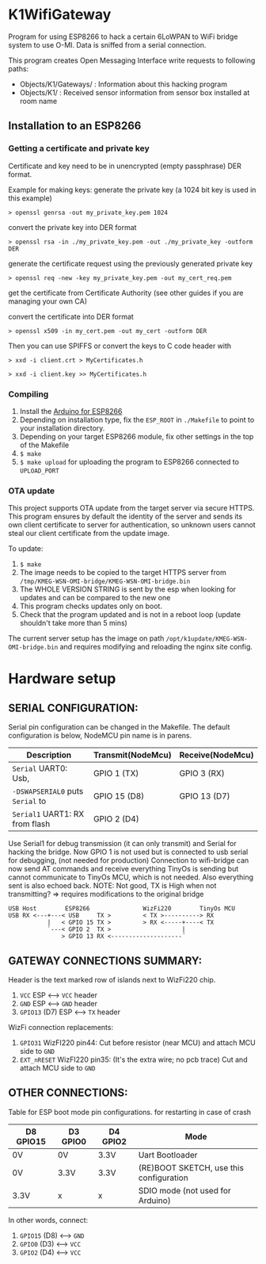 # K1WifiGateway

Program for using ESP8266 to hack a certain 6LoWPAN to WiFi bridge system to use O-MI.
Data is sniffed from a serial connection.

This program creates Open Messaging Interface write requests to following paths:
* Objects/K1/Gateways/<mac address> : Information about this hacking program
* Objects/K1/<room name> : Received sensor information from sensor box installed at room name


Installation to an ESP8266
--------------------------


### Getting a certificate and private key

Certificate and key need to be in unencrypted (empty passphrase) DER format.

Example for making keys:
generate the private key (a 1024 bit key is used in this example)

`> openssl genrsa -out my_private_key.pem 1024`

convert the private key into DER format

`> openssl rsa -in ./my_private_key.pem -out ./my_private_key -outform DER`

generate the certificate request using the previously generated private key

`> openssl req -new -key my_private_key.pem -out my_cert_req.pem`

get the certificate from Certificate Authority
(see other guides if you are managing your own CA)

convert the certificate into DER format 

`> openssl x509 -in my_cert.pem -out my_cert -outform DER`

Then you can use SPIFFS or convert the keys to C code header with

`> xxd -i client.crt > MyCertificates.h`

`> xxd -i client.key >> MyCertificates.h`

### Compiling

1. Install the [Arduino for ESP8266](https://github.com/esp8266/Arduino)
2. Depending on installation type, fix the `ESP_ROOT` in `./Makefile` to point to your installation
   directory.
3. Depending on your target ESP8266 module, fix other settings in the top of the Makefile
4. `$ make`
5. `$ make upload` for uploading the program to ESP8266 connected to `UPLOAD_PORT`

### OTA update

This project supports OTA update from the target server via secure HTTPS. This program ensures by
default the identity of the server and sends its own client certificate to server for
authentication, so unknown users cannot steal our client certificate from the update image.

To update:
1. `$ make`
2. The image needs to be copied to the target HTTPS server from
   `/tmp/KMEG-WSN-OMI-bridge/KMEG-WSN-OMI-bridge.bin`
3. The WHOLE VERSION STRING is sent by the esp when looking for updates and can be compared to the
   new one
4. This program checks updates only on boot.
5. Check that the program updated and is not in a reboot loop (update shouldn't take more than 5
   mins)

The current server setup has the image on path `/opt/k1update/KMEG-WSN-OMI-bridge.bin` and requires
modifying and reloading the nginx site config.


Hardware setup
==============


SERIAL CONFIGURATION:
-------------------

Serial pin configuration can be changed in the Makefile. The default
configuration is below, NodeMCU pin name is in parens.

Description                     | Transmit(NodeMcu)| Receive(NodeMcu)
--------------------------------|------------------|------------------
`Serial`  UART0: Usb,           | GPIO 1  (TX)     | GPIO 3  (RX)
`-DSWAPSERIAL0` puts `Serial` to| GPIO 15 (D8)     | GPIO 13 (D7)
`Serial1` UART1: RX from flash  | GPIO 2  (D4)     |

Use Serial1 for debug transmission (it can only transmit) and Serial for
hacking the bridge.  Now GPIO 1 is not used but is connected to usb serial for
debugging, (not needed for production) Connection to wifi-bridge can now send
AT commands and receive everything TinyOs is sending but cannot communicate to
TinyOs MCU, which is not needed. Also everything sent is also echoed back.
NOTE: Not good, TX is High when not transmitting? => requires modifications to
the original bridge

```
USB Host        ESP8266               WizFi220        TinyOs MCU
USB RX <---+---< USB     TX >         < TX >----------> RX                
           |   < GPIO 15 TX >         > RX <-----+----< TX         
           `---< GPIO 2  TX >                    |  
               > GPIO 13 RX <--------------------´  
```

GATEWAY CONNECTIONS SUMMARY:
--------------------------

Header is the text marked row of islands next to WizFi220 chip.

1. `VCC` ESP <--> `VCC` header
1. `GND` ESP <--> `GND` header
1. `GPIO13` (D7) ESP <--> `TX` header

WizFi connection replacements:

1. `GPIO31` WizFI220 pin44: Cut before resistor (near MCU) and attach MCU side to `GND`
1. `EXT_nRESET` WizFI220 pin35: (It's the extra wire; no pcb trace) Cut and attach MCU side to `GND`

OTHER CONNECTIONS:
------------------

Table for ESP boot mode pin configurations. for restarting in case of crash

D8 GPIO15| D3 GPIO0 | D4 GPIO2 |Mode
---------|----------|----------|-----------------
0V       |0V        |3.3V      |Uart Bootloader
0V       |3.3V      |3.3V      |(RE)BOOT SKETCH, use this configuration
3.3V     |x         |x         |SDIO mode (not used for Arduino)

In other words, connect:

1. `GPIO15` (D8) <--> `GND`
1. `GPIO0` (D3) <--> `VCC`
1. `GPIO2` (D4) <--> `VCC`

